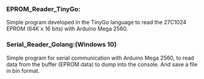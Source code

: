 ### EPROM_Reader_TinyGo: 
Simple program developed in the TinyGo language to read the 27C1024 EPROM (64K x 16 bits) with Arduino Mega 2560.


### Serial_Reader_Golang:(Windows 10)
Simple program for serial communication with Arduino Mega 2560, to read data from the buffer (EPROM data)  to dump into the console. And save a file in bin format.
